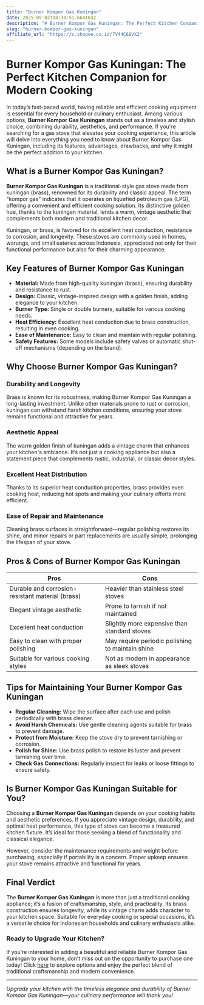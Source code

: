 ```yaml
---
title: "Burner Kompor Gas Kuningan"
date: 2025-09-02T10:34:51.664103Z
description: "# Burner Kompor Gas Kuningan: The Perfect Kitchen Companion for Modern Cooking..."
slug: "burner-kompor-gas-kuningan"
affiliate_url: "https://s.shopee.co.id/7V44C68VX2"
---
```

# Burner Kompor Gas Kuningan: The Perfect Kitchen Companion for Modern Cooking

In today’s fast-paced world, having reliable and efficient cooking equipment is essential for every household or culinary enthusiast. Among various options, **Burner Kompor Gas Kuningan** stands out as a timeless and stylish choice, combining durability, aesthetics, and performance. If you're searching for a gas stove that elevates your cooking experience, this article will delve into everything you need to know about Burner Kompor Gas Kuningan, including its features, advantages, drawbacks, and why it might be the perfect addition to your kitchen.

## What is a Burner Kompor Gas Kuningan?

**Burner Kompor Gas Kuningan** is a traditional-style gas stove made from kuningan (brass), renowned for its durability and classic appeal. The term "kompor gas" indicates that it operates on liquefied petroleum gas (LPG), offering a convenient and efficient cooking solution. Its distinctive golden hue, thanks to the kuningan material, lends a warm, vintage aesthetic that complements both modern and traditional kitchen decor.

Kuningan, or brass, is favored for its excellent heat conduction, resistance to corrosion, and longevity. These stoves are commonly used in homes, warungs, and small eateries across Indonesia, appreciated not only for their functional performance but also for their charming appearance.

## Key Features of Burner Kompor Gas Kuningan

- **Material:** Made from high-quality kuningan (brass), ensuring durability and resistance to rust.
- **Design:** Classic, vintage-inspired design with a golden finish, adding elegance to your kitchen.
- **Burner Type:** Single or double burners, suitable for various cooking needs.
- **Heat Efficiency:** Excellent heat conduction due to brass construction, resulting in even cooking.
- **Ease of Maintenance:** Easy to clean and maintain with regular polishing.
- **Safety Features:** Some models include safety valves or automatic shut-off mechanisms (depending on the brand).

## Why Choose Burner Kompor Gas Kuningan?

### Durability and Longevity

Brass is known for its robustness, making Burner Kompor Gas Kuningan a long-lasting investment. Unlike other materials prone to rust or corrosion, kuningan can withstand harsh kitchen conditions, ensuring your stove remains functional and attractive for years.

### Aesthetic Appeal

The warm golden finish of kuningan adds a vintage charm that enhances your kitchen's ambiance. It’s not just a cooking appliance but also a statement piece that complements rustic, industrial, or classic decor styles.

### Excellent Heat Distribution

Thanks to its superior heat conduction properties, brass provides even cooking heat, reducing hot spots and making your culinary efforts more efficient.

### Ease of Repair and Maintenance

Cleaning brass surfaces is straightforward—regular polishing restores its shine, and minor repairs or part replacements are usually simple, prolonging the lifespan of your stove.

## Pros & Cons of Burner Kompor Gas Kuningan

| Pros                                              | Cons                                        |
|--------------------------------------------------|--------------------------------------------|
| Durable and corrosion-resistant material (brass)| Heavier than stainless steel stoves     |
| Elegant vintage aesthetic                        | Prone to tarnish if not maintained      |
| Excellent heat conduction                        | Slightly more expensive than standard stoves |
| Easy to clean with proper polishing              | May require periodic polishing to maintain shine |
| Suitable for various cooking styles             | Not as modern in appearance as sleek stoves |

## Tips for Maintaining Your Burner Kompor Gas Kuningan

- **Regular Cleaning:** Wipe the surface after each use and polish periodically with brass cleaner.
- **Avoid Harsh Chemicals:** Use gentle cleaning agents suitable for brass to prevent damage.
- **Protect from Moisture:** Keep the stove dry to prevent tarnishing or corrosion.
- **Polish for Shine:** Use brass polish to restore its luster and prevent tarnishing over time.
- **Check Gas Connections:** Regularly inspect for leaks or loose fittings to ensure safety.

## Is Burner Kompor Gas Kuningan Suitable for You?

Choosing a **Burner Kompor Gas Kuningan** depends on your cooking habits and aesthetic preferences. If you appreciate vintage design, durability, and optimal heat performance, this type of stove can become a treasured kitchen fixture. It’s ideal for those seeking a blend of functionality and classical elegance.

However, consider the maintenance requirements and weight before purchasing, especially if portability is a concern. Proper upkeep ensures your stove remains attractive and functional for years.

## Final Verdict

The **Burner Kompor Gas Kuningan** is more than just a traditional cooking appliance; it’s a fusion of craftsmanship, style, and practicality. Its brass construction ensures longevity, while its vintage charm adds character to your kitchen space. Suitable for everyday cooking or special occasions, it’s a versatile choice for Indonesian households and culinary enthusiasts alike.

### Ready to Upgrade Your Kitchen?

If you’re interested in adding a beautiful and reliable Burner Kompor Gas Kuningan to your home, don’t miss out on the opportunity to purchase one today! Click [here](https://s.shopee.co.id/7V44C68VX2) to explore options and enjoy the perfect blend of traditional craftsmanship and modern convenience.

---

*Upgrade your kitchen with the timeless elegance and durability of Burner Kompor Gas Kuningan—your culinary performance will thank you!*